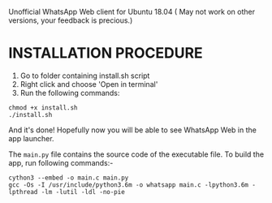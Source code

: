 Unofficial WhatsApp Web client for Ubuntu 18.04 ( May not work on other versions, your feedback is precious.)

INSTALLATION PROCEDURE
======================

1. Go to folder containing install.sh script
2. Right click and choose 'Open in terminal'
3. Run the following commands:
```
chmod +x install.sh 
./install.sh
``` 


And it's done!
Hopefully now you will be able to see WhatsApp Web in the app launcher.

The `main.py` file contains the source code of the executable file.
To build the app, run following commands:-
```
cython3 --embed -o main.c main.py
gcc -Os -I /usr/include/python3.6m -o whatsapp main.c -lpython3.6m -lpthread -lm -lutil -ldl -no-pie
```
